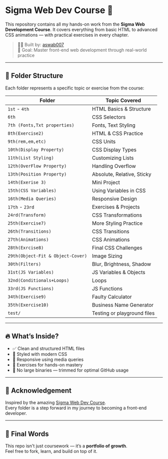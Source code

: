 # Sigma Web Dev Course 🚀

This repository contains all my hands-on work from the **Sigma Web Development Course**. It covers everything from basic HTML to advanced CSS animations — with practical exercises in every chapter.

> 👨‍💻 Built by: [aswab007](https://github.com/aswab007)  
> 🧠 Goal: Master front-end web development through real-world practice

---

## 📂 Folder Structure

Each folder represents a specific topic or exercise from the course:

| Folder | Topic Covered |
|--------|----------------|
| `1st` - `4th` | HTML Basics & Structure |
| `6th` | CSS Selectors |
| `7th (Fonts,Txt properties)` | Fonts, Text Styling |
| `8th(Exercise2)` | HTML & CSS Practice |
| `9th(rem,em,etc)` | CSS Units |
| `10th(Display Property)` | CSS Display Types |
| `11th(List Styling)` | Customizing Lists |
| `12th(OverFlow Property)` | Handling Overflow |
| `13th(Position Property)` | Absolute, Relative, Sticky |
| `14th(Exerise 3)` | Mini Project |
| `15th(CSS Variables)` | Using Variables in CSS |
| `16th(Media Queries)` | Responsive Design |
| `17th` - `23rd` | Exercises & Projects |
| `24rd(Transform)` | CSS Transformations |
| `25th(Exercise7)` | More Styling Practice |
| `26th(Transitions)` | CSS Transitions |
| `27th(Animations)` | CSS Animations |
| `28th(Exrcise8)` | Final CSS Challenges |
| `29th(Object-Fit & Object-Cover)` | Image Sizing |
| `30th(Filters)` | Blur, Brightness, Shadow |
| `31st(JS Variables)` | JS Variables & Objects |
| `32nd(Conditionals+Loops)` | Loops |
| `33rd(JS Functions)` | JS Functions |
| `34th(Exercise9)` | Faulty Calculator |
| `35th(Exercise10)` | Business Name Generator |
| `test/` | Testing or playground files |

---

## 🔥 What’s Inside?

- ✅ Clean and structured HTML files  
- 🎨 Styled with modern CSS  
- 📱 Responsive using media queries  
- 🧪 Exercises for hands-on mastery  
- 🚫 No large binaries — trimmed for optimal GitHub usage

---

## 🤝 Acknowledgement

Inspired by the amazing [Sigma Web Dev Course](https://www.youtube.com/@CodeWithHarry).  
Every folder is a step forward in my journey to becoming a front-end developer.

---

## 🏁 Final Words

This repo isn't just coursework — it’s a **portfolio of growth**.  
Feel free to fork, learn, and build on top of it.
